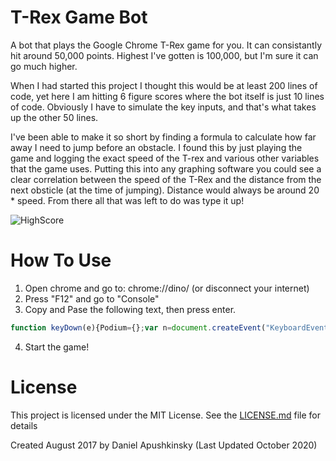 # T-Rex Game Bot
A bot that plays the Google Chrome T-Rex game for you. It can consistantly hit around 50,000 points. Highest I've gotten is 100,000, but I'm sure it can go much higher.

When I had started this project I thought this would be at least 200 lines of code, yet here I am hitting 6 figure scores where the bot itself is just 10 lines of code. Obviously I have to simulate the key inputs, and that's what takes up the other 50 lines.

I've been able to make it so short by finding a formula to calculate how far away I need to jump before an obstacle. I found this by just playing the game and logging the exact speed of the T-rex and various other variables that the game uses. Putting this into any graphing software you could see a clear correlation between the speed of the T-Rex and the distance from the next obsticle (at the time of jumping). Distance would always be around 20 * speed. From there all that was left to do was type it up!


![HighScore](https://i.imgur.com/uAlZzuq.png)



# How To Use

1. Open chrome and go to: chrome://dino/ (or disconnect your internet)
2. Press "F12" and go to "Console"
3. Copy and Pase the following text, then press enter.
```js
function keyDown(e){Podium={};var n=document.createEvent("KeyboardEvent");Object.defineProperty(n,"keyCode",{get:function(){return this.keyCodeVal}}),n.initKeyboardEvent?n.initKeyboardEvent("keydown",!0,!0,document.defaultView,e,e,"","",!1,""):n.initKeyEvent("keydown",!0,!0,document.defaultView,!1,!1,!1,!1,e,0),n.keyCodeVal=e,document.body.dispatchEvent(n)}function keyUp(e){Podium={};var n=document.createEvent("KeyboardEvent");Object.defineProperty(n,"keyCode",{get:function(){return this.keyCodeVal}}),n.initKeyboardEvent?n.initKeyboardEvent("keyup",!0,!0,document.defaultView,e,e,"","",!1,""):n.initKeyEvent("keyup",!0,!0,document.defaultView,!1,!1,!1,!1,e,0),n.keyCodeVal=e,document.body.dispatchEvent(n)}setInterval(function(){Runner.instance_.horizon.obstacles.length>0&&(Runner.instance_.horizon.obstacles[0].xPos<20*Runner.instance_.currentSpeed-Runner.instance_.horizon.obstacles[0].width/2&&Runner.instance_.horizon.obstacles[0].yPos>75&&(keyUp(40),keyDown(38)),Runner.instance_.horizon.obstacles[0].xPos<20*Runner.instance_.currentSpeed-Runner.instance_.horizon.obstacles[0].width/2&&Runner.instance_.horizon.obstacles[0].yPos<=75&&keyDown(40))},5);
```
4. Start the game!


# License

This project is licensed under the MIT License. See the [LICENSE.md](LICENSE.md) file for details

Created August 2017 by Daniel Apushkinsky (Last Updated October 2020)

